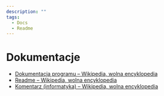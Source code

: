 ```yaml
---
description: ""
tags:
  - Docs
  - Readme
---
```


# Dokumentacje

- [Dokumentacja programu – Wikipedia, wolna encyklopedia](https://pl.wikipedia.org/wiki/Dokumentacja_programu)
- [Readme – Wikipedia, wolna encyklopedia](https://pl.wikipedia.org/wiki/Readme)
- [Komentarz (informatyka) – Wikipedia, wolna encyklopedia](<https://pl.wikipedia.org/wiki/Komentarz_(informatyka)>)
